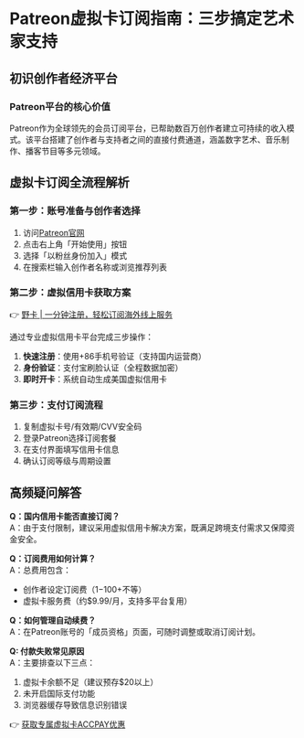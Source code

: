 # Patreon虚拟卡订阅指南：三步搞定艺术家支持

## 初识创作者经济平台
### Patreon平台的核心价值
Patreon作为全球领先的会员订阅平台，已帮助数百万创作者建立可持续的收入模式。该平台搭建了创作者与支持者之间的直接付费通道，涵盖数字艺术、音乐制作、播客节目等多元领域。

## 虚拟卡订阅全流程解析
### 第一步：账号准备与创作者选择
1. 访问[Patreon官网](https://www.patreon.com/)
2. 点击右上角「开始使用」按钮
3. 选择「以粉丝身份加入」模式
4. 在搜索栏输入创作者名称或浏览推荐列表



### 第二步：虚拟信用卡获取方案
👉 [野卡 | 一分钟注册，轻松订阅海外线上服务](https://bbtdd.com/yeka)

通过专业虚拟信用卡平台完成三步操作：
1. **快速注册**：使用+86手机号验证（支持国内运营商）
2. **身份验证**：支付宝刷脸认证（全程数据加密）
3. **即时开卡**：系统自动生成美国虚拟信用卡



### 第三步：支付订阅流程
1. 复制虚拟卡号/有效期/CVV安全码
2. 登录Patreon选择订阅套餐
3. 在支付界面填写信用卡信息
4. 确认订阅等级与周期设置



## 高频疑问解答
**Q：国内信用卡能否直接订阅？**  
A：由于支付限制，建议采用虚拟信用卡解决方案，既满足跨境支付需求又保障资金安全。

**Q：订阅费用如何计算？**  
A：总费用包含：
- 创作者设定订阅费（$1-$100+不等）
- 虚拟卡服务费（约$9.99/月，支持多平台复用）

**Q：如何管理自动续费？**  
A：在Patreon账号的「成员资格」页面，可随时调整或取消订阅计划。

**Q: 付款失败常见原因**  
A：主要排查以下三点：
1. 虚拟卡余额不足（建议预存$20以上）
2. 未开启国际支付功能
3. 浏览器缓存导致信息识别错误

👉 [获取专属虚拟卡ACCPAY优惠](https://bbtdd.com/yeka)